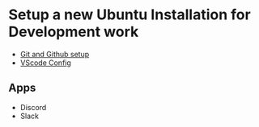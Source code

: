 # Setup a new Ubuntu Installation for Development work

- [Git and Github setup](../tools/git/git-configuration.md)
- [VScode Config](./vscode/vs-code-config.md)

## Apps

- Discord
- Slack

